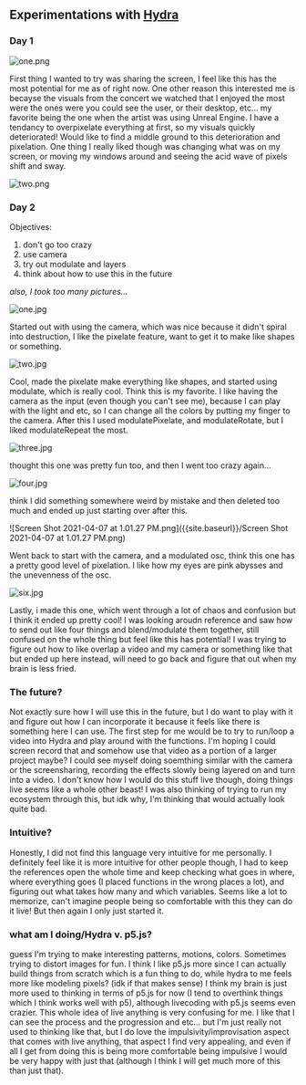 ## Experimentations with [Hydra](http://hydra.ojack.xyz)

### Day 1

![one.png]({{site.baseurl}}/one.png)

First thing I wanted to try was sharing the screen, I feel like this has the most potential for me as of right now. One other reason this interested me is becayse the visuals from the concert we watched that I enjoyed the most were the ones were you could see the user, or their desktop, etc... my favorite being the one when the artist was using Unreal Engine. I have a tendancy to overpixelate everything at first, so my visuals quickly deteriorated! Would like to find a middle ground to this deterioration and pixelation. One thing I really liked though was changing what was on my screen, or moving my windows around and seeing the acid wave of pixels shift and sway.

![two.png]({{site.baseurl}}/two.png)

### Day 2

Objectives: 
1. don't go too crazy
1. use camera
1. try out modulate and layers
1. think about how to use this in the future

_also, I took too many pictures..._

![one.jpg]({{site.baseurl}}/one.jpg)

Started out with using the camera, which was nice because it didn't spiral into destruction, I like the pixelate feature, want to get it to make like shapes or something.

![two.jpg]({{site.baseurl}}/two.jpg)

Cool, made the pixelate make everything like shapes, and started using modulate, which is really cool. Think this is my favorite. I like having the camera as the input (even though you can't see me), because I can play with the light and etc, so I can change all the colors by putting my finger to the camera. After this I used modulatePixelate, and modulateRotate, but I liked modulateRepeat the most. 

![three.jpg]({{site.baseurl}}/three.jpg)

thought this one was pretty fun too, and then I went too crazy again...

![four.jpg]({{site.baseurl}}/four.jpg)

think I did something somewhere weird by mistake and then deleted too much and ended up just starting over after this.

![Screen Shot 2021-04-07 at 1.01.27 PM.png]({{site.baseurl}}/Screen Shot 2021-04-07 at 1.01.27 PM.png)

Went back to start with the camera, and a modulated osc, think this one has a pretty good level of pixelation. I like how my eyes are pink abysses and the unevenness of the osc. 

![six.jpg]({{site.baseurl}}/six.jpg)

Lastly, i made this one, which went through a lot of chaos and confusion but I think it ended up pretty cool! I was looking aroudn reference and saw how to send out like four things and blend/modulate them together, still confused on the whole thing but feel like this has potential! I was trying to figure out how to like overlap a video and my camera or something like that but ended up here instead, will need to go back and figure that out when my brain is less fried. 

### The future?

Not exactly sure how I will use this in the future, but I do want to play with it and figure out how I can incorporate it because it feels like there is something here I can use. The first step for me would be to try to run/loop a video into Hydra and play around with the functions. I'm hoping I could screen record that and somehow use that video as a portion of a larger project maybe? I could see myself doing soemthing similar with the camera or the screensharing, recording the effects slowly being layered on and turn into a video. I don't know how I would do this stuff live though, doing things live seems like a whole other beast! I was also thinking of trying to run my ecosystem through this, but idk why, I'm thinking that would actually look quite bad. 

### Intuitive? 

Honestly, I did not find this language very intuitive for me personally. I definitely feel like it is more intuitive for other people though, I had to keep the references open the whole time and keep checking what goes in where, where everything goes (I placed functions in the wrong places a lot), and figuring out what takes how many and which variables. Seems like a lot to memorize, can't imagine people being so comfortable with this they can do it live! But then again I only just started it. 

### what am I doing/Hydra v. p5.js?

guess I'm trying to make interesting patterns, motions, colors. Sometimes trying to distort images for fun. I think I like p5.js more since I can actually build things from scratch which is a fun thing to do, while hydra to me feels more like modeling pixels? (idk if that makes sense) I think my brain is just more used to thinking in terms of p5.js for now (I tend to overthink things which I think works well with p5), although livecoding with p5.js seems even crazier. This whole idea of live anything is very confusing for me. I like that I can see the process and the progression and etc... but I'm just really not used to thinking like that, but I do love the impulsivity/improvisation aspect that comes with live anything, that aspect I find very appealing, and even if all I get from doing this is being more comfortable being impulsive I would be very happy with just that (although I think I will get much more of this than just that).